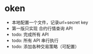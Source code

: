# oken
- 本地配置一个文件，记录url+secret key
- 第一版只实现 合约行情查询 API
- todo: 完成所有 API
- todo: 所有 API 串行执行
- todo: 添加各种交易策略（可配置）
